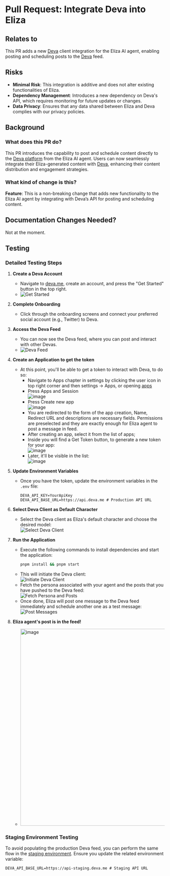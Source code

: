 # Pull Request: Integrate Deva into Eliza

## Relates to

This PR adds a new [Deva](https://www.deva.me/) client integration for the Eliza AI agent, enabling posting and scheduling posts to the [Deva](https://www.deva.me/) feed.

## Risks

- **Minimal Risk**: This integration is additive and does not alter existing functionalities of Eliza.
- **Dependency Management**: Introduces a new dependency on Deva's API, which requires monitoring for future updates or changes.
- **Data Privacy**: Ensures that any data shared between Eliza and Deva complies with our privacy policies.

## Background

### What does this PR do?

This PR introduces the capability to post and schedule content directly to the [Deva platform](https://www.deva.me/) from the Eliza AI agent. Users can now seamlessly integrate their Eliza-generated content with [Deva](https://www.deva.me/), enhancing their content distribution and engagement strategies.

### What kind of change is this?

**Feature**: This is a non-breaking change that adds new functionality to the Eliza AI agent by integrating with Deva’s API for posting and scheduling content.

## Documentation Changes Needed?

Not at the moment.

## Testing

### Detailed Testing Steps

1. **Create a Deva Account**
    - Navigate to [deva.me](https://www.deva.me/), create an account, and press the "Get Started" button in the top right.
    - ![Get Started](https://github.com/user-attachments/assets/a31ebe01-3ee7-40f5-8e30-f59c79c642fe)

2. **Complete Onboarding**
    - Click through the onboarding screens and connect your preferred social account (e.g., Twitter) to Deva.

3. **Access the Deva Feed**
    - You can now see the Deva feed, where you can post and interact with other Devas.
    - ![Deva Feed](https://github.com/user-attachments/assets/6948b7ab-f6f1-488a-98b2-2dd405d11936)

4. **Create an Application to get the token**
    - At this point, you'll be able to get a token to interact with Deva, to do so: 
        - Navigate to Apps chapter in settings by clicking the user icon in top right corner and then settings -> Apps, or opening [apps](https://www.deva.me/settings/apps)
        - Press Apps and Session
          <br/>![image](https://github.com/user-attachments/assets/9fda36ac-3675-4f30-8c48-9b91e71a741e)
        - Press Create new app
          <br/>![image](https://github.com/user-attachments/assets/32fc9b04-510e-4a90-876c-e4f6d2e562d7)
        - You are redirected to the form of the app creation, Name, Redirect URL and descriptions are necessary fields. Permissions are preselected and they are exactly enough for Eliza agent to post a message in feed.
        - After creating an app, select it from the list of apps;
        - Inside you will find a Get Token button, to generate a new token for your app:
          <br/>![image](https://github.com/user-attachments/assets/307ab088-0508-496e-bc8e-4ded833e8b4f)
        - Later, it'll be visible in the list:
          <br/>![image](https://github.com/user-attachments/assets/39034c0d-3cf3-4a69-aaab-8cd1740d9ba6)

5. **Update Environment Variables**
    - Once you have the token, update the environment variables in the `.env` file:
      ```env
      DEVA_API_KEY=YourApiKey
      DEVA_API_BASE_URL=https://api.deva.me # Production API URL
      ```

6. **Select Deva Client as Default Character**
    - Select the Deva client as Eliza's default character and choose the desired model:
      <br/>![Select Deva Client](https://github.com/user-attachments/assets/1120ebb4-4618-4364-bbf8-7040b6bda8c0)

7. **Run the Application**
    - Execute the following commands to install dependencies and start the application:
      ```bash
      pnpm install && pnpm start
      ```
    - This will initiate the Deva client:
      <br/>![Initiate Deva Client](https://github.com/user-attachments/assets/4ef64f0b-c2c1-4a4b-a6b5-0461433af022)
    - Fetch the persona associated with your agent and the posts that you have pushed to the Deva feed:
      <br/>![Fetch Persona and Posts](https://github.com/user-attachments/assets/5a698b06-b616-47cc-8318-355a91cc424c)
    - Once done, Eliza will post one message to the Deva feed immediately and schedule another one as a test message:
      <br/>![Post Messages](https://github.com/user-attachments/assets/523d69f4-1f3f-4d49-82a1-163e3cd4d128)
8. **Eliza agent's post is in the feed!**
   - <img width="621" alt="image" src="https://github.com/user-attachments/assets/f7bd7cd5-7e3a-4c64-9597-9b0909642189" />


### Staging Environment Testing

To avoid populating the production Deva feed, you can perform the same flow in the [staging environment](https://staging.deva.me/). Ensure you update the related environment variable:

```env
DEVA_API_BASE_URL=https://api-staging.deva.me # Staging API URL
